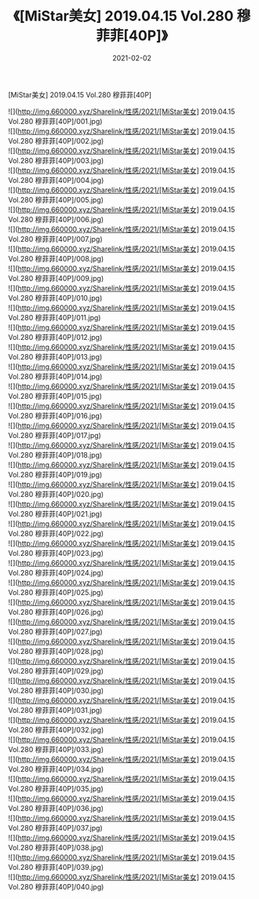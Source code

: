 ﻿---
layout: post
title:  《[MiStar美女] 2019.04.15 Vol.280 穆菲菲[40P]》
date:   2021-02-02
img: http://img.660000.xyz/Sharelink/性感/2021/[MiStar美女] 2019.04.15 Vol.280 穆菲菲[40P]/000.jpg
categories: [美女, 清纯, 唯美]
---

[MiStar美女] 2019.04.15 Vol.280 穆菲菲[40P]

  ![](http://img.660000.xyz/Sharelink/性感/2021/[MiStar美女] 2019.04.15 Vol.280 穆菲菲[40P]/001.jpg) <br> ![](http://img.660000.xyz/Sharelink/性感/2021/[MiStar美女] 2019.04.15 Vol.280 穆菲菲[40P]/002.jpg) <br> ![](http://img.660000.xyz/Sharelink/性感/2021/[MiStar美女] 2019.04.15 Vol.280 穆菲菲[40P]/003.jpg) <br> ![](http://img.660000.xyz/Sharelink/性感/2021/[MiStar美女] 2019.04.15 Vol.280 穆菲菲[40P]/004.jpg) <br> ![](http://img.660000.xyz/Sharelink/性感/2021/[MiStar美女] 2019.04.15 Vol.280 穆菲菲[40P]/005.jpg) <br> ![](http://img.660000.xyz/Sharelink/性感/2021/[MiStar美女] 2019.04.15 Vol.280 穆菲菲[40P]/006.jpg) <br> ![](http://img.660000.xyz/Sharelink/性感/2021/[MiStar美女] 2019.04.15 Vol.280 穆菲菲[40P]/007.jpg) <br> ![](http://img.660000.xyz/Sharelink/性感/2021/[MiStar美女] 2019.04.15 Vol.280 穆菲菲[40P]/008.jpg) <br> ![](http://img.660000.xyz/Sharelink/性感/2021/[MiStar美女] 2019.04.15 Vol.280 穆菲菲[40P]/009.jpg) <br> ![](http://img.660000.xyz/Sharelink/性感/2021/[MiStar美女] 2019.04.15 Vol.280 穆菲菲[40P]/010.jpg) <br> ![](http://img.660000.xyz/Sharelink/性感/2021/[MiStar美女] 2019.04.15 Vol.280 穆菲菲[40P]/011.jpg) <br> ![](http://img.660000.xyz/Sharelink/性感/2021/[MiStar美女] 2019.04.15 Vol.280 穆菲菲[40P]/012.jpg) <br> ![](http://img.660000.xyz/Sharelink/性感/2021/[MiStar美女] 2019.04.15 Vol.280 穆菲菲[40P]/013.jpg) <br> ![](http://img.660000.xyz/Sharelink/性感/2021/[MiStar美女] 2019.04.15 Vol.280 穆菲菲[40P]/014.jpg) <br> ![](http://img.660000.xyz/Sharelink/性感/2021/[MiStar美女] 2019.04.15 Vol.280 穆菲菲[40P]/015.jpg) <br> ![](http://img.660000.xyz/Sharelink/性感/2021/[MiStar美女] 2019.04.15 Vol.280 穆菲菲[40P]/016.jpg) <br> ![](http://img.660000.xyz/Sharelink/性感/2021/[MiStar美女] 2019.04.15 Vol.280 穆菲菲[40P]/017.jpg) <br> ![](http://img.660000.xyz/Sharelink/性感/2021/[MiStar美女] 2019.04.15 Vol.280 穆菲菲[40P]/018.jpg) <br> ![](http://img.660000.xyz/Sharelink/性感/2021/[MiStar美女] 2019.04.15 Vol.280 穆菲菲[40P]/019.jpg) <br> ![](http://img.660000.xyz/Sharelink/性感/2021/[MiStar美女] 2019.04.15 Vol.280 穆菲菲[40P]/020.jpg) <br> ![](http://img.660000.xyz/Sharelink/性感/2021/[MiStar美女] 2019.04.15 Vol.280 穆菲菲[40P]/021.jpg) <br> ![](http://img.660000.xyz/Sharelink/性感/2021/[MiStar美女] 2019.04.15 Vol.280 穆菲菲[40P]/022.jpg) <br> ![](http://img.660000.xyz/Sharelink/性感/2021/[MiStar美女] 2019.04.15 Vol.280 穆菲菲[40P]/023.jpg) <br> ![](http://img.660000.xyz/Sharelink/性感/2021/[MiStar美女] 2019.04.15 Vol.280 穆菲菲[40P]/024.jpg) <br> ![](http://img.660000.xyz/Sharelink/性感/2021/[MiStar美女] 2019.04.15 Vol.280 穆菲菲[40P]/025.jpg) <br> ![](http://img.660000.xyz/Sharelink/性感/2021/[MiStar美女] 2019.04.15 Vol.280 穆菲菲[40P]/026.jpg) <br> ![](http://img.660000.xyz/Sharelink/性感/2021/[MiStar美女] 2019.04.15 Vol.280 穆菲菲[40P]/027.jpg) <br> ![](http://img.660000.xyz/Sharelink/性感/2021/[MiStar美女] 2019.04.15 Vol.280 穆菲菲[40P]/028.jpg) <br> ![](http://img.660000.xyz/Sharelink/性感/2021/[MiStar美女] 2019.04.15 Vol.280 穆菲菲[40P]/029.jpg) <br> ![](http://img.660000.xyz/Sharelink/性感/2021/[MiStar美女] 2019.04.15 Vol.280 穆菲菲[40P]/030.jpg) <br> ![](http://img.660000.xyz/Sharelink/性感/2021/[MiStar美女] 2019.04.15 Vol.280 穆菲菲[40P]/031.jpg) <br> ![](http://img.660000.xyz/Sharelink/性感/2021/[MiStar美女] 2019.04.15 Vol.280 穆菲菲[40P]/032.jpg) <br> ![](http://img.660000.xyz/Sharelink/性感/2021/[MiStar美女] 2019.04.15 Vol.280 穆菲菲[40P]/033.jpg) <br> ![](http://img.660000.xyz/Sharelink/性感/2021/[MiStar美女] 2019.04.15 Vol.280 穆菲菲[40P]/034.jpg) <br> ![](http://img.660000.xyz/Sharelink/性感/2021/[MiStar美女] 2019.04.15 Vol.280 穆菲菲[40P]/035.jpg) <br> ![](http://img.660000.xyz/Sharelink/性感/2021/[MiStar美女] 2019.04.15 Vol.280 穆菲菲[40P]/036.jpg) <br> ![](http://img.660000.xyz/Sharelink/性感/2021/[MiStar美女] 2019.04.15 Vol.280 穆菲菲[40P]/037.jpg) <br> ![](http://img.660000.xyz/Sharelink/性感/2021/[MiStar美女] 2019.04.15 Vol.280 穆菲菲[40P]/038.jpg) <br> ![](http://img.660000.xyz/Sharelink/性感/2021/[MiStar美女] 2019.04.15 Vol.280 穆菲菲[40P]/039.jpg) <br> ![](http://img.660000.xyz/Sharelink/性感/2021/[MiStar美女] 2019.04.15 Vol.280 穆菲菲[40P]/040.jpg) <br>